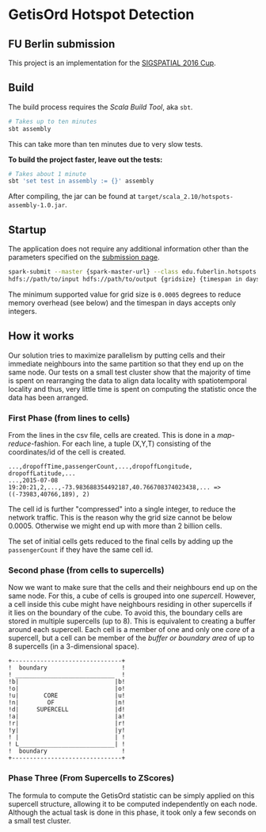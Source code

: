 # GetisOrd Hotspot Detection
## FU Berlin submission

This project is an implementation for the [SIGSPATIAL 2016 Cup](http://sigspatial2016.sigspatial.org/giscup2016/).


## Build
The build process requires the *Scala Build Tool*, aka `sbt`.

```bash
# Takes up to ten minutes
sbt assembly
```

This can take more than ten minutes due to very slow tests.

**To build the project faster, leave out the tests:**

```bash
# Takes about 1 minute
sbt 'set test in assembly := {}' assembly
```
After compiling, the jar can be found at `target/scala_2.10/hotspots-assembly-1.0.jar`.


## Startup
The application does not require any additional information other than the parameters specified
on the [submission page](http://sigspatial2016.sigspatial.org/giscup2016/submit).

```bash
spark-submit --master {spark-master-url} --class edu.fuberlin.hotspots.Submission target/ \
hdfs://path/to/input hdfs://path/to/output {gridsize} {timespan in days}
```
The minimum supported value for grid size is `0.0005` degrees to reduce memory overhead (see below) and the timespan in days accepts only integers.


## How it works
Our solution tries to maximize parallelism by putting cells and their immediate neighbours into the same partition so that they end up on the same node.
Our tests on a small test cluster show that the majority of time is spent on rearranging the data to align data locality with spatiotemporal locality and thus, very little time is spent on computing the statistic once the data has been arranged.

### First Phase (from lines to cells)
From the lines in the csv file, cells are created. This is done in a *map-reduce*-fashion.
For each line, a tuple (X,Y,T) consisting of the coordinates/id of the cell is created.

```
...,dropoffTime,passengerCount,...,dropoffLongitude, dropoffLatitude,...
...,2015-07-08 19:20:21,2,...,-73.983688354492187,40.766708374023438,... => ((-73983,40766,189), 2)
```

The cell id is further "compressed" into a single integer, to reduce the network traffic.
This is the reason why the grid size cannot be below 0.0005. Otherwise we might end up with more than 2 billion cells.

The set of initial cells gets reduced to the final cells by adding up the `passengerCount` if they have the same cell id.

### Second phase (from cells to supercells)
Now we want to make sure that the cells and their neighbours end up on the same node.
For this, a cube of cells is grouped into one *supercell*. However, a cell inside this cube might have neighbours residing in other supercells if it lies on the boundary of the cube. To avoid this, the boundary cells are stored in multiple supercells (up to 8). This is equivalent to creating a buffer around each supercell.
Each cell is a member of one and only one *core* of a supercell, but a cell can be member of the *buffer or boundary area* of up to 8 supercells (in a 3-dimensional space).

```
+-------------------------------+
!  boundary                     !
! ____________________________  !
!b|                           |b!
!o|                           |o!
!u|       CORE                |u!
!n|        OF                 |n!
!d|     SUPERCELL             |d!
!a|                           |a!
!r|                           |r!
!y|                           |y!
! |                           | !
! L___________________________| !
!  boundary                     !
+-------------------------------+
```

### Phase Three (From Supercells to ZScores)
The formula to compute the GetisOrd statistic can be simply applied on this supercell structure, allowing it to be computed independently on each node.
Although the actual task is done in this phase, it took only a few seconds on a small test cluster.
